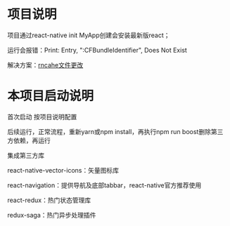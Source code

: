 # 项目说明
项目通过react-native init MyApp创建会安装最新版react；

运行会报错：Print: Entry, ":CFBundleIdentifier", Does Not Exist

解决方案：[rncahe文件更改][1]

# 本项目启动说明
首次启动 按项目说明配置

后续运行，正常流程，重新yarn或npm install，再执行npm run boost删除第三方依赖，再运行

集成第三方库

react-native-vector-icons：矢量图标库

react-navigation：提供导航及底部tabbar，react-native官方推荐使用

react-redux：热门状态管理库

redux-saga：热门异步处理插件





[1]: https://github.com/dongruihe/rncache